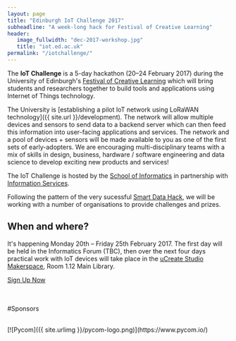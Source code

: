 ```yaml
---
layout: page
title: "Edinburgh IoT Challenge 2017"
subheadline: "A week-long hack for Festival of Creative Learning"
header:
   image_fullwidth: "dec-2017-workshop.jpg"
   title: "iot.ed.ac.uk"
permalink: "/iotchallenge/"
---
```


The **IoT Challenge** is a 5-day hackathon (20&ndash;24 February 2017) during the University of Edinburgh's [Festival of Creative Learning](http://www.festivalofcreativelearning.ed.ac.uk) which will bring students and researchers together to build tools and applications using Internet of Things technology.

The University is [establishing a pilot IoT network using LoRaWAN technology]({{ site.url }}/development). The network will allow multiple devices and sensors to send data to a backend server which can then feed this information into user-facing applications and services. The network and a pool of devices + sensors will be made available to you as one of the first sets of early-adopters. We are encouraging multi-disciplinary teams with a mix of skills in design, business, hardware / software engineering and data science to develop exciting new products and services!

The IoT Challenge is hosted by the [School of Informatics](http://www.ed.ac.uk/schools-departments/informatics/) in partnership with [Information Services](http://www.ed.ac.uk/information-services).
<!-- , [The School of Social and Political Sciences](http://www.sps.ed.ac.uk), [The Global Development Academy](http://www.ed.ac.uk/schools-departments/global-development)  
and [Edinburgh Living Lab](hgttp://edinburghlivinglab.org)
-->
Following the pattern of the very sucessful [Smart Data Hack](http://smartdatahack.org), we will be working with a number of organisations to provide challenges and prizes.

## When and where?

It's happening  Monday 20th &ndash; Friday 25th February 2017. The first day will be held in the Informatics Forum (TBC), then over the next four days practical work with IoT devices will take place in the [uCreate Studio Makerspace](http://www.ed.ac.uk/information-services/learning-technology/supporting-learning-and-teaching/ucreatestudio), Room 1.12 Main Library. 
<!-- See the [schedule](http://smartdatahack.org/#id201620140104schedule) for more details. -->

<div class="row t60">
        <div class="small-12 text-center columns">
            <a class="button large radius" href="https://www.events.ed.ac.uk/index.cfm?event=book&scheduleId=23205" target="_blank" >
            Sign Up Now
            </a>
        </div><!-- /.small-12.columns -->
</div><!-- /.row -->

<br/>
<br/>


#Sponsors

<br/>
[![Pycom]({{ site.urlimg }}/pycom-logo.png)](https://www.pycom.io/)

